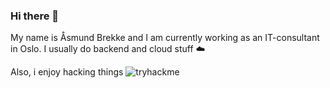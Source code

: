 ### Hi there 👋
My name is Åsmund Brekke and I am currently working as an IT-consultant in Oslo. I usually do backend and cloud stuff :cloud: 

Also, i enjoy hacking things
![tryhackme](https://tryhackme-badges.s3.amazonaws.com/Solan.png)
